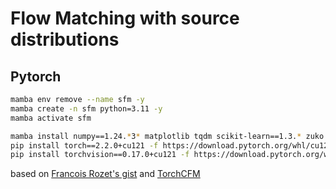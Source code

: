 # Flow Matching with source distributions

## Pytorch

```bash
mamba env remove --name sfm -y
mamba create -n sfm python=3.11 -y
mamba activate sfm

mamba install numpy==1.24.*3* matplotlib tqdm scikit-learn==1.3.* zuko omegaconf hydra-core wandb neptune black -y
pip install torch==2.2.0+cu121 -f https://download.pytorch.org/whl/cu121/torch
pip install torchvision==0.17.0+cu121 -f https://download.pytorch.org/whl/cu121/torchvision
```

based on [Francois Rozet's gist](https://gist.github.com/francois-rozet/fd6a820e052157f8ac6e2aa39e16c1aa)
and [TorchCFM](https://github.com/atong01/conditional-flow-matching)


